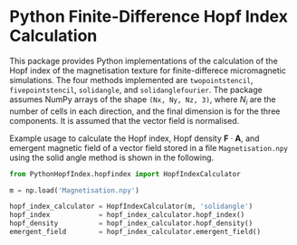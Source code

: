 # Python Finite-Difference Hopf Index Calculation

This package provides Python implementations of the calculation of the Hopf index of the magnetisation texture for finite-differece micromagnetic simulations. The four methods implemented are `twopointstencil`, `fivepointstencil`, `solidangle`, and `solidanglefourier`. The package assumes NumPy arrays of the shape `(Nx, Ny, Nz, 3)`, where $N_i$ are the number of cells in each direction, and the final dimension is for the three components. It is assumed that the vector field is normalised.

Example usage to calculate the Hopf index, Hopf density $\boldsymbol{F} \cdot \boldsymbol{A}$, and emergent magnetic field of a vector field stored in a file `Magnetisation.npy` using the solid angle method is shown in the following.

```python
from PythonHopfIndex.hopfindex import HopfIndexCalculator

m = np.load('Magnetisation.npy')

hopf_index_calculator = HopfIndexCalculator(m, 'solidangle')
hopf_index            = hopf_index_calculator.hopf_index()
hopf_density          = hopf_index_calculator.hopf_density()
emergent_field        = hopf_index_calculator.emergent_field()
```
